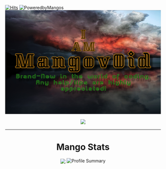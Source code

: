 [![Hits](https://hits.seeyoufarm.com/api/count/incr/badge.svg?url=https%3A%2F%2Fgithub.com%2FMangov0id%2FMangov0id&count_bg=%23457B1C&title_bg=%23555555&icon=postwoman.svg&icon_color=%23E7E7E7&title=Hits&edge_flat=false)](https://hits.seeyoufarm.com) ![PoweredbyMangos](https://img.shields.io/badge/%F0%9F%A5%AD%20Powered%20By-Mangos-orange?labelColor=2c2c2e)
![Banner](https://github.com/Mangov0id/Mangov0id/raw/main/ghbanner.png)
<!-- DenverCoder1 README Typing SVG -->
<p align="center">
<img src="https://readme-typing-svg.herokuapp.com?font=Nova+Square&size=28&color=A05813&center=true&width=500&lines=Hello%2C+I+am+Mangov0id;Amateur+front-end+adventurer;Tips%2Fadvice+always+appreciated;Currently+learning+Python"> 
<!-- #Google Font- Nova Square|#A05813FF color code -->
</p> 

---

<h1 align="center">Mango Stats</h1>
<!-- GitHubStreak Stats -->
<p align="center">
    <img alt"Github Streak" src= "https://github-readme-streak-stats.herokuapp.com?user=Mangov0id&theme=gruvbox&hide_border=true"        
<p align="center">
<img alt="Profile Summary" src="https://github-profile-summary-cards.vercel.app/api/cards/profile-details?username=Mangov0id&theme=gruvbox"
</p> 
<!--
**Mangov0id/Mangov0id** is a ✨ _special_ ✨ repository because its `README.md` (this file) appears on your GitHub profile.

Here are some ideas to get you started:

- 🔭 I’m currently working on ...
- 🌱 I’m currently learning ...
- 👯 I’m looking to collaborate on ...
- 🤔 I’m looking for help with ...
- 💬 Ask me about ...
- 📫 How to reach me: ...
- 😄 Pronouns: ...
- ⚡ Fun fact: ...
-->
